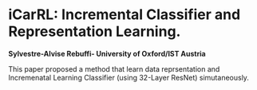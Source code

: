 # iCarRL: Incremental Classifier and Representation Learning.

__Sylvestre-Alvise Rebuffi- University of Oxford/IST Austria__

This paper proposed a method that learn data reprsentation and Incremenatal Learning Classifier (using 32-Layer ResNet)
simutaneously. 
